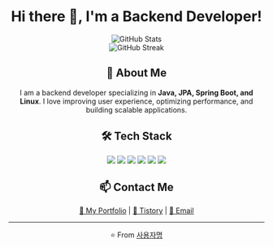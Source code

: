 <h1 align="center">Hi there 👋, I'm a Backend Developer!</h1>

<p align="center">
  <img src="https://github-readme-stats.vercel.app/api?username=사용자명&show_icons=true&theme=tokyonight" alt="GitHub Stats" />
  <br />
  <img src="https://github-readme-streak-stats.herokuapp.com/?user=사용자명&theme=tokyonight" alt="GitHub Streak" />
</p>

<h2 align="center">🚀 About Me</h2>
<p align="center">
  I am a backend developer specializing in <b>Java, JPA, Spring Boot, and Linux</b>.  
  I love improving user experience, optimizing performance, and building scalable applications.
</p>

<h2 align="center">🛠️ Tech Stack</h2>
<p align="center">
  <img src="https://img.shields.io/badge/Java-007396?style=flat-square&logo=java&logoColor=white" />
  <img src="https://img.shields.io/badge/Spring Boot-6DB33F?style=flat-square&logo=springboot&logoColor=white" />
  <img src="https://img.shields.io/badge/JPA-6DB33F?style=flat-square&logo=spring&logoColor=white" />
  <img src="https://img.shields.io/badge/Linux-FCC624?style=flat-square&logo=linux&logoColor=black" />
  <img src="https://img.shields.io/badge/JavaScript-F7DF1E?style=flat-square&logo=javascript&logoColor=black" />
  <img src="https://img.shields.io/badge/MySQL-4479A1?style=flat-square&logo=mysql&logoColor=white" />
</p>

<h2 align="center">📫 Contact Me</h2>
<p align="center">
  <a href="https://사용자명.github.io">🔗 My Portfolio</a> | 
  <a href="https://사용자명.tistory.com">📖 Tistory</a> | 
  <a href="mailto:사용자명@example.com">📧 Email</a>
</p>

<hr>
<p align="center">
  ⭐️ From <a href="https://github.com/사용자명">사용자명</a>
</p>
